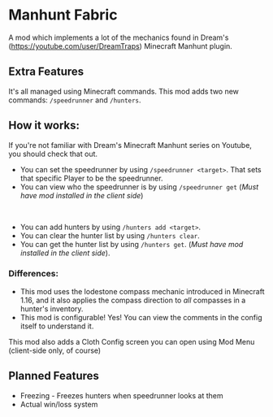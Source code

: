 # Manhunt Fabric
A mod which implements a lot of the mechanics found in Dream's (https://youtube.com/user/DreamTraps) Minecraft Manhunt plugin.

## Extra Features
It's all managed using Minecraft commands.
This mod adds two new commands: `/speedrunner` and `/hunters`.

## How it works:
If you're not familiar with Dream's Minecraft Manhunt series on Youtube, you should check that out.
* You can set the speedrunner by using `/speedrunner <target>`. That sets that specific Player to be the speedrunner.
* You can view who the speedrunner is by using `/speedrunner get` (*Must have mod installed in the client side*)

<br/>

* You can add hunters by using `/hunters add <target>`.
* You can clear the hunter list by using `/hunters clear`.
* You can get the hunter list by using `/hunters get`. (*Must have mod installed in the client side*).

### Differences:
* This mod uses the lodestone compass mechanic introduced in Minecraft 1.16, and it also applies the compass direction to *all* compasses in a hunter's inventory.
* This mod is configurable! Yes! You can view the comments in the config itself to understand it.

This mod also adds a Cloth Config screen you can open using Mod Menu (client-side only, of course)

## Planned Features
* Freezing - Freezes hunters when speedrunner looks at them
* Actual win/loss system

